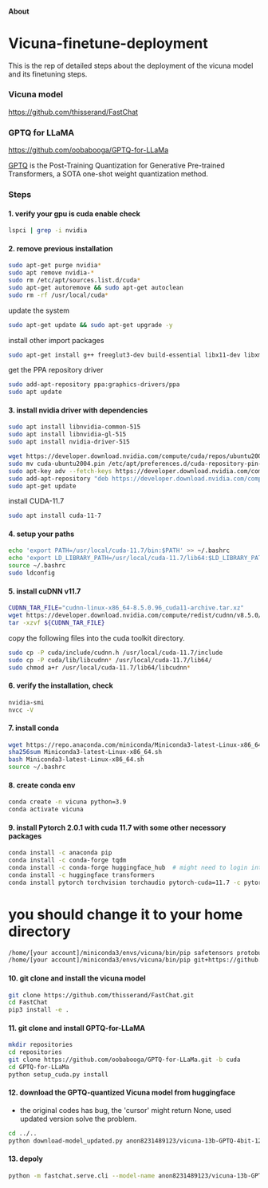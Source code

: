 #### About 

# Vicuna-finetune-deployment

This is the rep of detailed steps about the deployment of the vicuna model and its finetuning steps.

### Vicuna model  
https://github.com/thisserand/FastChat

### GPTQ for LLaMA
https://github.com/oobabooga/GPTQ-for-LLaMa

[GPTQ](https://arxiv.org/abs/2210.17323) is the Post-Training Quantization for Generative Pre-trained Transformers, a SOTA one-shot weight quantization method.

### Steps

#### 1. verify your gpu is cuda enable check
```sh
lspci | grep -i nvidia
```

#### 2. remove previous installation
```sh
sudo apt-get purge nvidia*
sudo apt remove nvidia-*
sudo rm /etc/apt/sources.list.d/cuda*
sudo apt-get autoremove && sudo apt-get autoclean
sudo rm -rf /usr/local/cuda*
```
update the system
```sh
sudo apt-get update && sudo apt-get upgrade -y
```
install other import packages
```sh
sudo apt-get install g++ freeglut3-dev build-essential libx11-dev libxmu-dev libxi-dev libglu1-mesa libglu1-mesa-dev
```
get the PPA repository driver
```sh
sudo add-apt-repository ppa:graphics-drivers/ppa
sudo apt update
```
#### 3. install nvidia driver with dependencies
```sh
sudo apt install libnvidia-common-515
sudo apt install libnvidia-gl-515
sudo apt install nvidia-driver-515
```
```sh
wget https://developer.download.nvidia.com/compute/cuda/repos/ubuntu2004/x86_64/cuda-ubuntu2004.pin
sudo mv cuda-ubuntu2004.pin /etc/apt/preferences.d/cuda-repository-pin-600
sudo apt-key adv --fetch-keys https://developer.download.nvidia.com/compute/cuda/repos/ubuntu2004/x86_64/3bf863cc.pub
sudo add-apt-repository "deb https://developer.download.nvidia.com/compute/cuda/repos/ubuntu2004/x86_64/ /"
sudo apt-get update
```
install CUDA-11.7
```sh
sudo apt install cuda-11-7
```
#### 4. setup your paths
```sh
echo 'export PATH=/usr/local/cuda-11.7/bin:$PATH' >> ~/.bashrc
echo 'export LD_LIBRARY_PATH=/usr/local/cuda-11.7/lib64:$LD_LIBRARY_PATH' >> ~/.bashrc
source ~/.bashrc
sudo ldconfig
```
#### 5. install cuDNN v11.7
```sh
CUDNN_TAR_FILE="cudnn-linux-x86_64-8.5.0.96_cuda11-archive.tar.xz"
wget https://developer.download.nvidia.com/compute/redist/cudnn/v8.5.0/local_installers/11.7/cudnn-linux-x86_64-8.5.0.96_cuda11-archive.tar.xz
tar -xzvf ${CUDNN_TAR_FILE}
```
copy the following files into the cuda toolkit directory.
```sh
sudo cp -P cuda/include/cudnn.h /usr/local/cuda-11.7/include
sudo cp -P cuda/lib/libcudnn* /usr/local/cuda-11.7/lib64/
sudo chmod a+r /usr/local/cuda-11.7/lib64/libcudnn*
```
#### 6. verify the installation, check
```sh
nvidia-smi
nvcc -V
```
#### 7. install conda
```sh
wget https://repo.anaconda.com/miniconda/Miniconda3-latest-Linux-x86_64.sh
sha256sum Miniconda3-latest-Linux-x86_64.sh
bash Miniconda3-latest-Linux-x86_64.sh
source ~/.bashrc
```
#### 8. create conda env
```sh
conda create -n vicuna python=3.9
conda activate vicuna
```
#### 9. install Pytorch 2.0.1 with cuda 11.7 with some other necessory packages
```sh
conda install -c anaconda pip
conda install -c conda-forge tqdm
conda install -c conda-forge huggingface_hub  # might need to login into the huggingface with access token
conda install -c huggingface transformers
conda install pytorch torchvision torchaudio pytorch-cuda=11.7 -c pytorch -c nvidia
```
# you should change it to your home directory
```sh
/home/[your account]/miniconda3/envs/vicuna/bin/pip safetensors protobuf sentencepiece
/home/[your account]/miniconda3/envs/vicuna/bin/pip git+https://github.com/huggingface/transformers
```
#### 10. git clone and install the vicuna model
```sh
git clone https://github.com/thisserand/FastChat.git
cd FastChat
pip3 install -e .
```
#### 11. git clone and install GPTQ-for-LLaMA
```sh
mkdir repositories
cd repositories
git clone https://github.com/oobabooga/GPTQ-for-LLaMa.git -b cuda
cd GPTQ-for-LLaMa
python setup_cuda.py install
```
#### 12. download the GPTQ-quantized Vicuna model from huggingface
* the original codes has bug, the 'cursor' might return None, used updated version solve the problem.
```sh
cd ../..
python download-model_updated.py anon8231489123/vicuna-13b-GPTQ-4bit-128g
```
#### 13. depoly
```sh
python -m fastchat.serve.cli --model-name anon8231489123/vicuna-13b-GPTQ-4bit-128g --wbits 4 --groupsize 128
```
